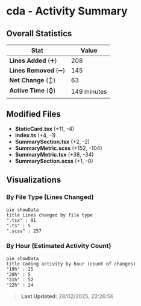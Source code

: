 # cda - Activity Summary 

## Overall Statistics

| Stat                   | Value                                                             |
| ---------------------- | ----------------------------------------------------------------- |
| **Lines Added** (➕)   | 208                                          |
| **Lines Removed** (➖) | 145                                        |
| **Net Change** (↕)    | 63                |
| **Active Time** (⌚)   | 149 minutes |


## Modified Files
- **StaticCard.tsx** (+11, -4)
- **index.ts** (+4, -1)
- **SummarySection.tsx** (+2, -2)
- **SummaryMetric.scss** (+152, -104)
- **SummaryMetric.tsx** (+38, -34)
- **SummarySection.scss** (+1, -0)

## Visualizations

### By File Type (Lines Changed)

```mermaid
pie showData
title Lines changed by file type
".tsx" : 91
".ts" : 5
".scss" : 257
```

### By Hour (Estimated Activity Count)

```mermaid
pie showData
title Coding activity by hour (count of changes)
"19h" : 25
"20h" : 5
"21h" : 52
"22h" : 24
```


> **Last Updated:** 28/02/2025, 22:26:56